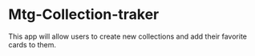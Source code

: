 # Mtg-Collection-traker
This app will allow users to create new collections and add their favorite cards to them.
